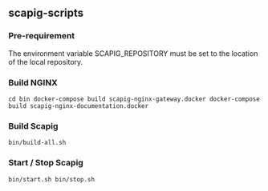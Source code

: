 ## scapig-scripts

### Pre-requirement

The environment variable SCAPIG_REPOSITORY must be set to the location of the local repository.

### Build NGINX
``
cd bin
docker-compose build scapig-nginx-gateway.docker
docker-compose build scapig-nginx-documentation.docker
``

### Build Scapig
``
bin/build-all.sh
``

### Start / Stop Scapig
``
bin/start.sh
bin/stop.sh
``
